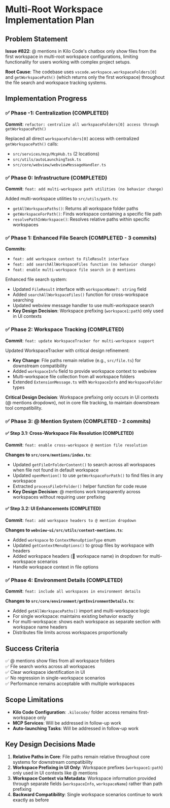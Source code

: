# Multi-Root Workspace Implementation Plan

## Problem Statement

**Issue #822**: @ mentions in Kilo Code's chatbox only show files from the first workspace in multi-root workspace configurations, limiting functionality for users working with complex project setups.

**Root Cause**: The codebase uses `vscode.workspace.workspaceFolders[0]` and `getWorkspacePath()` (which returns only the first workspace) throughout the file search and workspace tracking systems.

## Implementation Progress

### ✅ Phase -1: Centralization (COMPLETED)

**Commit**: `refactor: centralize all workspaceFolders[0] access through getWorkspacePath()`

Replaced all direct `workspaceFolders[0]` access with centralized `getWorkspacePath()` calls:

- `src/services/mcp/McpHub.ts` (2 locations)
- `src/utils/autoLaunchingTask.ts`
- `src/core/webview/webviewMessageHandler.ts`

### ✅ Phase 0: Infrastructure (COMPLETED)

**Commit**: `feat: add multi-workspace path utilities (no behavior change)`

Added multi-workspace utilities to `src/utils/path.ts`:

- `getAllWorkspacePaths()`: Returns all workspace folder paths
- `getWorkspaceForPath()`: Finds workspace containing a specific file path
- `resolvePathInWorkspace()`: Resolves relative paths within specific workspaces

### ✅ Phase 1: Enhanced File Search (COMPLETED - 3 commits)

**Commits**:

- `feat: add workspace context to FileResult interface`
- `feat: add searchAllWorkspaceFiles function (no behavior change)`
- `feat: enable multi-workspace file search in @ mentions`

Enhanced file search system:

- Updated `FileResult` interface with `workspaceName?: string` field
- Added `searchAllWorkspaceFiles()` function for cross-workspace searching
- Updated webview message handler to use multi-workspace search
- **Key Design Decision**: Workspace prefixing (`workspace1:path`) only used in UI contexts

### ✅ Phase 2: Workspace Tracking (COMPLETED)

**Commit**: `feat: update WorkspaceTracker for multi-workspace support`

Updated WorkspaceTracker with critical design refinement:

- **Key Change**: File paths remain relative (e.g., `src/file.ts`) for downstream compatibility
- Added `workspaceInfo` field to provide workspace context to webview
- Multi-workspace file collection from all workspace folders
- Extended `ExtensionMessage.ts` with `WorkspaceInfo` and `WorkspaceFolder` types

**Critical Design Decision**: Workspace prefixing only occurs in UI contexts (@ mentions dropdown), not in core file tracking, to maintain downstream tool compatibility.

### ✅ Phase 3: @ Mention System (COMPLETED - 2 commits)

#### ✅ Step 3.1: Cross-Workspace File Resolution (COMPLETED)

**Commit**: `feat: enable cross-workspace @ mention file resolution`

**Changes to `src/core/mentions/index.ts`**:

- Updated `getFileOrFolderContent()` to search across all workspaces when file not found in default workspace
- Updated `openMention()` to use `getWorkspaceForPath()` to find files in any workspace
- Extracted `processFileOrFolder()` helper function for code reuse
- **Key Design Decision**: @ mentions work transparently across workspaces without requiring user prefixing

#### ✅ Step 3.2: UI Enhancements (COMPLETED)

**Commit**: `feat: add workspace headers to @ mention dropdown`

**Changes to `webview-ui/src/utils/context-mentions.ts`**:

- Added `workspace` to `ContextMenuOptionType` enum
- Updated `getContextMenuOptions()` to group files by workspace with headers
- Added workspace headers (📁 workspace name) in dropdown for multi-workspace scenarios
- Handle workspace context in file options

### ✅ Phase 4: Environment Details (COMPLETED)

**Commit**: `feat: include all workspaces in environment details`

**Changes to `src/core/environment/getEnvironmentDetails.ts`**:

- Added `getAllWorkspacePaths()` import and multi-workspace logic
- For single workspace: maintains existing behavior exactly
- For multi-workspace: shows each workspace as separate section with workspace name headers
- Distributes file limits across workspaces proportionally

## Success Criteria

✅ @ mentions show files from all workspace folders  
✅ File search works across all workspaces  
✅ Clear workspace identification in UI  
✅ No regression in single-workspace scenarios  
✅ Performance remains acceptable with multiple workspaces

## Scope Limitations

- **Kilo Code Configuration**: `.kilocode/` folder access remains first-workspace only
- **MCP Services**: Will be addressed in follow-up work
- **Auto-launching Tasks**: Will be addressed in follow-up work

## Key Design Decisions Made

1. **Relative Paths in Core**: File paths remain relative throughout core systems for downstream compatibility
2. **Workspace Prefixing in UI Only**: Workspace prefixes (`workspace1:path`) only used in UI contexts like @ mentions
3. **Workspace Context via Metadata**: Workspace information provided through separate fields (`workspaceInfo`, `workspaceName`) rather than path prefixing
4. **Backward Compatibility**: Single workspace scenarios continue to work exactly as before
